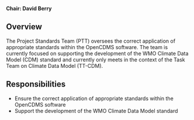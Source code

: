 **Chair: David Berry**

## Overview

The Project Standards Team (PTT) oversees the correct application of appropriate standards within the OpenCDMS software. The team is currently focused on supporting the development of the WMO Climate Data Model (CDM) standard and currently only meets in the context of the Task Team on Climate Data Model (TT-CDM).

## Responsibilities

- Ensure the correct application of appropriate standards within the OpenCDMS software
- Support the development of the WMO Climate Data Model standard

